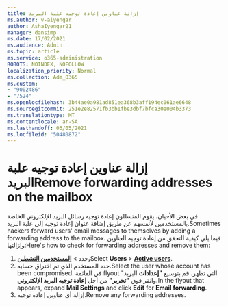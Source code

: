 ```yaml
---
title: إزالة عناوين إعادة توجيه علبة البريد
ms.author: v-aiyengar
author: AshaIyengar21
manager: dansimp
ms.date: 17/02/2021
ms.audience: Admin
ms.topic: article
ms.service: o365-administration
ROBOTS: NOINDEX, NOFOLLOW
localization_priority: Normal
ms.collection: Adm_O365
ms.custom:
- "9002486"
- "7524"
ms.openlocfilehash: 3b44ae0a981ad851ea368b3aff194ec061ae6648
ms.sourcegitcommit: 251e2e82571fb3bb1fbe3dbf7bfca30e004b3373
ms.translationtype: MT
ms.contentlocale: ar-SA
ms.lasthandoff: 03/05/2021
ms.locfileid: "50480872"
---
```

# <a name="remove-forwarding-addresses-on-the-mailbox"></a><span data-ttu-id="0980e-102">إزالة عناوين إعادة توجيه علبة البريد</span><span class="sxs-lookup"><span data-stu-id="0980e-102">Remove forwarding addresses on the mailbox</span></span>

<span data-ttu-id="0980e-103">في بعض الأحيان، يقوم المتسللون إعادة توجيه رسائل البريد الإلكتروني الخاصة بالمستخدمين لأنفسهم عن طريق إضافة عنوان إعادة توجيه إلى علبة البريد.</span><span class="sxs-lookup"><span data-stu-id="0980e-103">Sometimes hackers forward users' email messages to themselves by adding a forwarding address to the mailbox.</span></span> <span data-ttu-id="0980e-104">فيما يلي كيفية التحقق من إعادة توجيه العناوين وإزالتها:</span><span class="sxs-lookup"><span data-stu-id="0980e-104">Here's how to check for forwarding addresses and remove them:</span></span>

1. <span data-ttu-id="0980e-105">حدد   >  **[المستخدمين النشطين.](https://go.microsoft.com/fwlink/p/?linkid=834822)**</span><span class="sxs-lookup"><span data-stu-id="0980e-105">Select **Users** > **[Active users](https://go.microsoft.com/fwlink/p/?linkid=834822)**.</span></span>
1. <span data-ttu-id="0980e-106">حدد المستخدم الذي تم اختراق حسابه.</span><span class="sxs-lookup"><span data-stu-id="0980e-106">Select the user whose account has been compromised.</span></span> <span data-ttu-id="0980e-107">في القائمة flyout التي تظهر، قم بتوسيع **"إعدادات** البريد" وانقر فوق **"تحرير"** من أجل **إعادة توجيه البريد الإلكتروني.**</span><span class="sxs-lookup"><span data-stu-id="0980e-107">In the flyout that appears, expand **Mail Settings** and click **Edit** for **Email forwarding**.</span></span>
1. <span data-ttu-id="0980e-108">إزالة أي عناوين إعادة توجيه.</span><span class="sxs-lookup"><span data-stu-id="0980e-108">Remove any forwarding addresses.</span></span>
